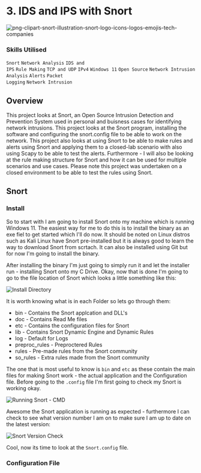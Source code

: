 # 3. IDS and IPS with Snort

![png-clipart-snort-illustration-snort-logo-icons-logos-emojis-tech-companies](https://github.com/user-attachments/assets/12a2b460-4319-4bd9-9c0b-c8b7d6feca09)

### Skills Utilised

<code>Snort</code> <code>Network Analysis</code> <code>IDS and IPS</code> <code>Rule Making</code> <code>TCP and UDP</code> <code>IPv4</code> <code>Windows 11</code> <code>Open Source</code> <code>Network Intrusion Analysis</code> <code>Alerts</code> <code>Packet Logging</code> <code>Network Intrusion</code>

## Overview

This project looks at Snort, an Open Source Intrusion Detection and Prevention System used in personal and buisness cases for identifying network intrusions. This project looks at the Snort program, installing the software and configuring the snort.config file to be able to work on the network. This project also looks at using Snort to be able to make rules and alerts using Snort and applying them to a closed-lab scenario with also using Scapy to be able to test the alerts. Furthermore - I will also be looking at the rule making structure for Snort and how it can be used for multiple scenarios and use cases. Please note this project was undertaken on a closed environment to be able to test the rules using Snort.

## Snort 

### Install

So to start with I am going to install Snort onto my machine which is running Windows 11. The easiest way for me to do this is to install the binary as an exe fiel to get started which I'll do now. It should be noted on Linux distros such as Kali Linux have Snort pre-installed but it is always good to learn the way to download Snort from scrtach. It can also be installed using Git but for now I'm going to install the binary.

After installing the binary I'm just going to simply run it and let the installer run - installing Snort onto my C Drive. Okay, now that is done I'm going to go to the file location of Snort which looks a little something like this:

![Install Directory](https://github.com/user-attachments/assets/9a1a0f4a-970e-4bf8-a715-a6ee8ec98a86)

It is worth knowing what is in each Folder so lets go through them:

- bin - Contains the Snort applcation and DLL's
- doc - Contains Read Me files
- etc - Contains the configuration files for Snort
- lib - Contains Snort Dynamic Engine and Dynamic Rules
- log - Default for Logs
- preproc_rules - Preproctered Rules
- rules - Pre-made rules from the Snort community
- so_rules - Extra rules made from the Snort community

The one that is most useful to know is <code>bin</code> and <code>etc</code> as these contain the main files for making Snort work - the actual application and the Configuration file. Before going to the <code>.config</code> file I'm first going to check my Snort is working okay.

![Running Snort - CMD](https://github.com/user-attachments/assets/dcbb7865-076c-4fd8-be9c-8502241960cb)

Awesome the Snort application is running as expected - furthermore I can check to see what version number I am on to make sure I am up to date on the latest version:

![Snort Version Check](https://github.com/user-attachments/assets/561684d6-588a-4bcc-b684-d768d11b226a)

Cool, now its time to look at the <code>Snort.config</code> file.

### Configuration File
